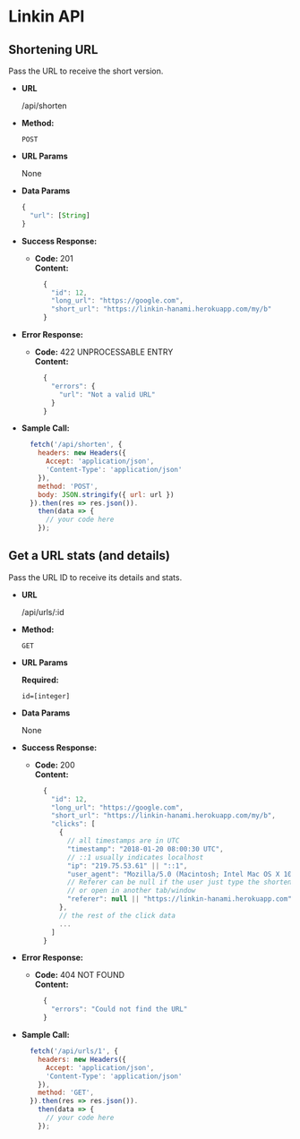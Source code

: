 # Linkin API

**Shortening URL**
----
  Pass the URL to receive the short version.

* **URL**

  /api/shorten

* **Method:**

  `POST`

* **URL Params**

  None

* **Data Params**

  ```javascript
  {
    "url": [String]
  }
  ```

* **Success Response:**

  * **Code:** 201 <br />
    **Content:** <br />
    ```javascript
      {
        "id": 12,
        "long_url": "https://google.com",
        "short_url": "https://linkin-hanami.herokuapp.com/my/b"
      }
    ```

* **Error Response:**

  * **Code:** 422 UNPROCESSABLE ENTRY <br />
    **Content:** <br />
    ```javascript
      {
        "errors": {
          "url": "Not a valid URL"
        }
      }
    ```

* **Sample Call:**

  ```javascript
    fetch('/api/shorten', {
      headers: new Headers({
        Accept: 'application/json',
        'Content-Type': 'application/json'
      }),
      method: 'POST',
      body: JSON.stringify({ url: url })
    }).then(res => res.json()).
      then(data => {
        // your code here
      });
  ```

**Get a URL stats (and details)**
----
Pass the URL ID to receive its details and stats.

* **URL**

  /api/urls/:id

* **Method:**

  `GET`

* **URL Params**

   **Required:**

   `id=[integer]`

* **Data Params**

  None

* **Success Response:**

  * **Code:** 200 <br />
    **Content:** <br />
    ```javascript
      {
        "id": 12,
        "long_url": "https://google.com",
        "short_url": "https://linkin-hanami.herokuapp.com/my/b",
        "clicks": [
          {
            // all timestamps are in UTC
            "timestamp": "2018-01-20 08:00:30 UTC",
            // ::1 usually indicates localhost
            "ip": "219.75.53.61" || "::1",
            "user_agent": "Mozilla/5.0 (Macintosh; Intel Mac OS X 10_13_2) ...",
            // Referer can be null if the user just type the shortened URL
            // or open in another tab/window
            "referer": null || "https://linkin-hanami.herokuapp.com",
          },
          // the rest of the click data
          ...
        ]
      }
    ```

* **Error Response:**

  * **Code:** 404 NOT FOUND <br />
    **Content:** <br />
    ```javascript
      {
        "errors": "Could not find the URL"
      }
    ```

* **Sample Call:**

  ```javascript
    fetch('/api/urls/1', {
      headers: new Headers({
        Accept: 'application/json',
        'Content-Type': 'application/json'
      }),
      method: 'GET',
    }).then(res => res.json()).
      then(data => {
        // your code here
      });
  ```
